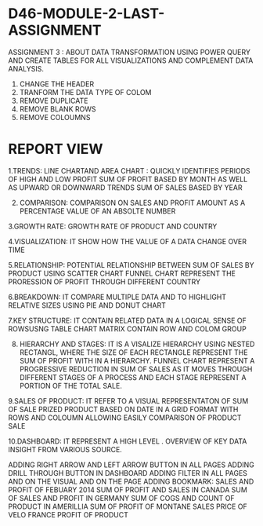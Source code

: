 # D46-MODULE-2-LAST-ASSIGNMENT

 ASSIGNMENT 3 : 
 ABOUT DATA TRANSFORMATION USING POWER QUERY AND CREATE TABLES FOR ALL VISUALIZATIONS AND COMPLEMENT DATA ANALYSIS.

1. CHANGE THE HEADER
2. TRANFORM THE DATA TYPE OF COLOM
3. REMOVE DUPLICATE
4. REMOVE BLANK ROWS
5. REMOVE COLOUMNS


# REPORT VIEW

1.TRENDS:
LINE CHARTAND AREA CHART : QUICKLY IDENTIFIES PERIODS OF HIGH AND LOW PROFIT
SUM OF PROFIT BASED BY MONTH AS WELL AS UPWARD OR DOWNWARD TRENDS
SUM OF SALES BASED BY YEAR

2. COMPARISON:
COMPARISON ON SALES AND PROFIT AMOUNT AS A PERCENTAGE VALUE OF AN ABSOLTE NUMBER

3.GROWTH RATE:
GROWTH RATE OF PRODUCT AND COUNTRY

4.VISUALIZATION:
IT SHOW HOW THE VALUE OF A DATA CHANGE OVER TIME

5.RELATIONSHIP:
POTENTIAL RELATIONSHIP BETWEEN SUM OF SALES BY PRODUCT USING SCATTER CHART
FUNNEL CHART REPRESENT THE PRORESSION OF PROFIT THROUGH DIFFERENT COUNTRY

6.BREAKDOWN:
IT COMPARE MULTIPLE DATA AND TO HIGHLIGHT RELATIVE SIZES USING PIE AND DONUT CHART

7.KEY STRUCTURE:
IT CONTAIN RELATED DATA IN A LOGICAL SENSE OF ROWSUSNG TABLE CHART
MATRIX CONTAIN ROW AND COLOM GROUP

8. HIERARCHY AND STAGES:
IT IS A VISALIZE HIERARCHY USING NESTED RECTANGL, WHERE THE SIZE OF EACH RECTANGLE REPRESENT THE SUM OF PROFIT WITH IN A HIERARCHY.
 FUNNEL CHART REPRESENT A PROGRESSIVE REDUCTION IN SUM OF SALES AS IT MOVES THROUGH DIFFERENT STAGES OF A PROCESS AND EACH STAGE REPRESENT A PORTION OF THE TOTAL SALE.

 9.SALES OF PRODUCT:
 IT REFER TO A VISUAL REPRESENTATON OF SUM OF SALE PRIZED PRODUCT BASED ON DATE IN A GRID FORMAT WITH ROWS AND COLOUMN 
 ALLOWING EASILY COMPARISON OF PRODUCT SALE

 10.DASHBOARD: IT REPRESENT A HIGH LEVEL . OVERVIEW OF KEY DATA INSIGHT FROM VARIOUS SOURCE.

 
 ADDING  RIGHT ARROW AND LEFT ARROW BUTTON IN ALL PAGES
 ADDING DRILL THROUGH BUTTON IN DASHBOARD
 ADDING FILTER IN ALL PAGES AND ON THE VISUAL AND ON THE PAGE
 ADDING BOOKMARK:
 SALES AND PROFIT OF FEBUARY 2014
 SUM OF PROFIT AND SALES IN CANADA
 SUM OF SALES AND PROFIT IN GERMANY
 SUM OF COGS AND COUNT OF PRODUCT IN AMERILLIA
 SUM OF PROFIT OF MONTANE
 SALES PRICE OF VELO
 FRANCE PROFIT OF PRODUCT



          
